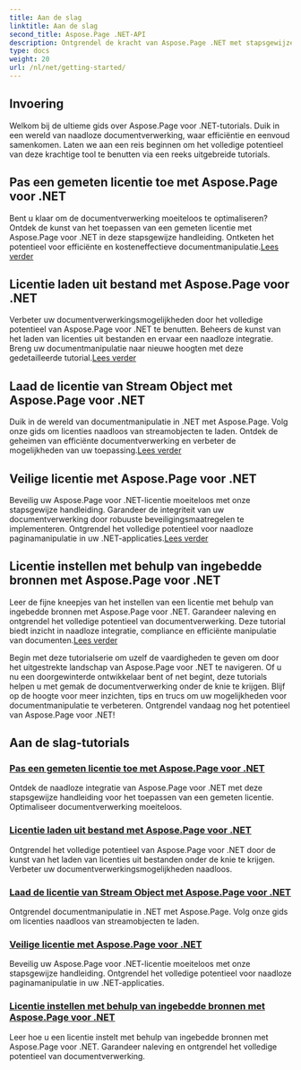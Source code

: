 ```yaml
---
title: Aan de slag
linktitle: Aan de slag
second_title: Aspose.Page .NET-API
description: Ontgrendel de kracht van Aspose.Page .NET met stapsgewijze tutorials. Pas gemeten licenties toe, laad vanuit bestanden of streams, beveilig licenties en meer.
type: docs
weight: 20
url: /nl/net/getting-started/
---
```

## Invoering

Welkom bij de ultieme gids over Aspose.Page voor .NET-tutorials. Duik in een wereld van naadloze documentverwerking, waar efficiëntie en eenvoud samenkomen. Laten we aan een reis beginnen om het volledige potentieel van deze krachtige tool te benutten via een reeks uitgebreide tutorials.

## Pas een gemeten licentie toe met Aspose.Page voor .NET
 Bent u klaar om de documentverwerking moeiteloos te optimaliseren? Ontdek de kunst van het toepassen van een gemeten licentie met Aspose.Page voor .NET in deze stapsgewijze handleiding. Ontketen het potentieel voor efficiënte en kosteneffectieve documentmanipulatie.[Lees verder](./apply-metered-license/)

## Licentie laden uit bestand met Aspose.Page voor .NET
Verbeter uw documentverwerkingsmogelijkheden door het volledige potentieel van Aspose.Page voor .NET te benutten. Beheers de kunst van het laden van licenties uit bestanden en ervaar een naadloze integratie. Breng uw documentmanipulatie naar nieuwe hoogten met deze gedetailleerde tutorial.[Lees verder](./load-license-from-file/)

## Laad de licentie van Stream Object met Aspose.Page voor .NET
 Duik in de wereld van documentmanipulatie in .NET met Aspose.Page. Volg onze gids om licenties naadloos van streamobjecten te laden. Ontdek de geheimen van efficiënte documentverwerking en verbeter de mogelijkheden van uw toepassing.[Lees verder](./load-license-from-stream-object/)

## Veilige licentie met Aspose.Page voor .NET
 Beveilig uw Aspose.Page voor .NET-licentie moeiteloos met onze stapsgewijze handleiding. Garandeer de integriteit van uw documentverwerking door robuuste beveiligingsmaatregelen te implementeren. Ontgrendel het volledige potentieel voor naadloze paginamanipulatie in uw .NET-applicaties.[Lees verder](./secure-license/)

## Licentie instellen met behulp van ingebedde bronnen met Aspose.Page voor .NET
Leer de fijne kneepjes van het instellen van een licentie met behulp van ingebedde bronnen met Aspose.Page voor .NET. Garandeer naleving en ontgrendel het volledige potentieel van documentverwerking. Deze tutorial biedt inzicht in naadloze integratie, compliance en efficiënte manipulatie van documenten.[Lees verder](./set-license-using-embedded-resource/)

Begin met deze tutorialserie om uzelf de vaardigheden te geven om door het uitgestrekte landschap van Aspose.Page voor .NET te navigeren. Of u nu een doorgewinterde ontwikkelaar bent of net begint, deze tutorials helpen u met gemak de documentverwerking onder de knie te krijgen. Blijf op de hoogte voor meer inzichten, tips en trucs om uw mogelijkheden voor documentmanipulatie te verbeteren. Ontgrendel vandaag nog het potentieel van Aspose.Page voor .NET!
## Aan de slag-tutorials
### [Pas een gemeten licentie toe met Aspose.Page voor .NET](./apply-metered-license/)
Ontdek de naadloze integratie van Aspose.Page voor .NET met deze stapsgewijze handleiding voor het toepassen van een gemeten licentie. Optimaliseer documentverwerking moeiteloos.
### [Licentie laden uit bestand met Aspose.Page voor .NET](./load-license-from-file/)
Ontgrendel het volledige potentieel van Aspose.Page voor .NET door de kunst van het laden van licenties uit bestanden onder de knie te krijgen. Verbeter uw documentverwerkingsmogelijkheden naadloos.
### [Laad de licentie van Stream Object met Aspose.Page voor .NET](./load-license-from-stream-object/)
Ontgrendel documentmanipulatie in .NET met Aspose.Page. Volg onze gids om licenties naadloos van streamobjecten te laden.
### [Veilige licentie met Aspose.Page voor .NET](./secure-license/)
Beveilig uw Aspose.Page voor .NET-licentie moeiteloos met onze stapsgewijze handleiding. Ontgrendel het volledige potentieel voor naadloze paginamanipulatie in uw .NET-applicaties.
### [Licentie instellen met behulp van ingebedde bronnen met Aspose.Page voor .NET](./set-license-using-embedded-resource/)
Leer hoe u een licentie instelt met behulp van ingebedde bronnen met Aspose.Page voor .NET. Garandeer naleving en ontgrendel het volledige potentieel van documentverwerking.